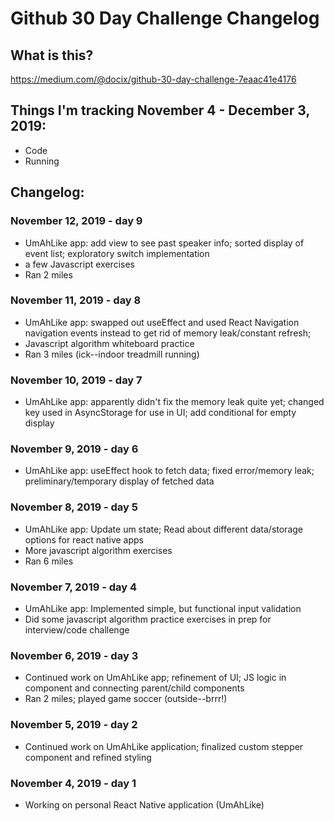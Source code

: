 # Github 30 Day Challenge Changelog

## What is this?  
https://medium.com/@docix/github-30-day-challenge-7eaac41e4176

## Things I'm tracking November 4 - December 3, 2019:
* Code 
* Running

## Changelog:
### November 12, 2019 - day 9
* UmAhLike app: add view to see past speaker info; sorted display of event list; exploratory switch implementation 
* a few Javascript exercises
* Ran 2 miles
### November 11, 2019 - day 8
* UmAhLike app: swapped out useEffect and used React Navigation navigation events instead to get rid of memory leak/constant refresh;
* Javascript algorithm whiteboard practice
* Ran 3 miles (ick--indoor treadmill running)
### November 10, 2019 - day 7
* UmAhLike app: apparently didn't fix the memory leak quite yet; changed key used in AsyncStorage for use in UI; add conditional for empty display
### November 9, 2019 - day 6
* UmAhLike app: useEffect hook to fetch data; fixed error/memory leak; preliminary/temporary display of fetched data
### November 8, 2019 - day 5
* UmAhLike app: Update um state; Read about different data/storage options for react native apps
* More javascript algorithm exercises
* Ran 6 miles
### November 7, 2019 - day 4
* UmAhLike app: Implemented simple, but functional input validation
* Did some javascript algorithm practice exercises in prep for interview/code challenge
### November 6, 2019 - day 3
* Continued work on UmAhLike app; refinement of UI; JS logic in component and connecting parent/child components
* Ran 2 miles; played game soccer (outside--brrr!)
### November 5, 2019 - day 2
* Continued work on UmAhLike application; finalized custom stepper component and refined styling
### November 4, 2019 - day 1
* Working on personal React Native application (UmAhLike)